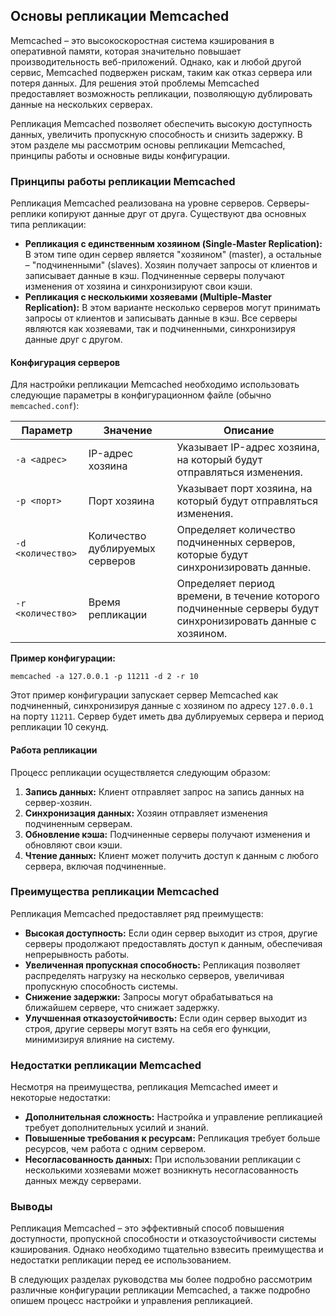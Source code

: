 ## Основы репликации Memcached

Memcached – это высокоскоростная система кэширования в оперативной памяти, которая значительно повышает производительность веб-приложений. Однако, как и любой другой сервис, Memcached подвержен рискам, таким как отказ сервера или потеря данных. Для решения этой проблемы Memcached предоставляет возможность репликации, позволяющую дублировать данные на нескольких серверах. 

Репликация Memcached позволяет обеспечить высокую доступность данных,  увеличить пропускную способность и снизить задержку. В этом разделе мы рассмотрим основы репликации Memcached, принципы работы и основные виды конфигурации.

### Принципы работы репликации Memcached

Репликация Memcached реализована на уровне серверов. Серверы-реплики  копируют данные друг от друга.  Существуют два основных типа репликации:

* **Репликация с единственным хозяином (Single-Master Replication):**  В этом типе один сервер является "хозяином" (master), а остальные – "подчиненными" (slaves). Хозяин получает запросы от клиентов и записывает данные в кэш.  Подчиненные серверы получают изменения от хозяина и синхронизируют свои кэши.
* **Репликация с несколькими хозяевами (Multiple-Master Replication):** В этом варианте несколько серверов могут принимать запросы от клиентов и записывать данные в кэш.  Все серверы являются как хозяевами, так и подчиненными,  синхронизируя данные друг с другом.

#### Конфигурация серверов

Для настройки репликации Memcached необходимо использовать следующие параметры в конфигурационном файле (обычно `memcached.conf`):

| Параметр | Значение | Описание |
|---|---|---|
| `-a <адрес>` | IP-адрес хозяина | Указывает IP-адрес хозяина, на который будут отправляться изменения. |
| `-p <порт>` | Порт хозяина | Указывает порт хозяина, на который будут отправляться изменения. |
| `-d <количество>` | Количество дублируемых серверов | Определяет количество подчиненных серверов, которые будут синхронизировать данные. |
| `-r <количество>` | Время репликации | Определяет период времени, в течение которого подчиненные серверы будут синхронизировать данные с хозяином. |

**Пример конфигурации:**

```
memcached -a 127.0.0.1 -p 11211 -d 2 -r 10
```

Этот пример конфигурации запускает сервер Memcached как подчиненный,  синхронизируя данные с хозяином по адресу `127.0.0.1` на порту `11211`. Сервер будет иметь два дублируемых сервера и период репликации 10 секунд.

#### Работа репликации

Процесс репликации осуществляется следующим образом:

1. **Запись данных:** Клиент отправляет запрос на запись данных на сервер-хозяин.
2. **Синхронизация данных:** Хозяин отправляет изменения подчиненным серверам.
3. **Обновление кэша:** Подчиненные серверы получают изменения и обновляют свои кэши.
4. **Чтение данных:** Клиент может получить доступ к данным с любого сервера, включая подчиненные.

### Преимущества репликации Memcached

Репликация Memcached предоставляет ряд преимуществ:

* **Высокая доступность:**  Если один сервер выходит из строя,  другие серверы продолжают предоставлять доступ к данным, обеспечивая непрерывность работы.
* **Увеличенная пропускная способность:** Репликация позволяет распределять нагрузку на несколько серверов,  увеличивая пропускную способность системы.
* **Снижение задержки:**  Запросы могут обрабатываться на ближайшем сервере,  что снижает задержку.
* **Улучшенная отказоустойчивость:**  Если один сервер выходит из строя,  другие серверы могут взять на себя его функции,  минимизируя влияние на систему.

###  Недостатки репликации Memcached

Несмотря на преимущества, репликация Memcached имеет и некоторые недостатки:

* **Дополнительная сложность:**  Настройка и управление репликацией требует дополнительных усилий и знаний.
* **Повышенные требования к ресурсам:**  Репликация требует больше ресурсов,  чем работа с одним сервером.
* **Несогласованность данных:**  При использовании репликации с несколькими хозяевами может возникнуть  несогласованность данных между серверами.

### Выводы

Репликация Memcached – это эффективный способ повышения доступности,  пропускной способности и отказоустойчивости системы кэширования. Однако  необходимо  тщательно взвесить  преимущества и недостатки репликации перед ее использованием. 

В следующих разделах руководства мы более подробно рассмотрим  различные конфигурации репликации Memcached,  а также  подробно  опишем  процесс  настройки  и  управления  репликацией. 
